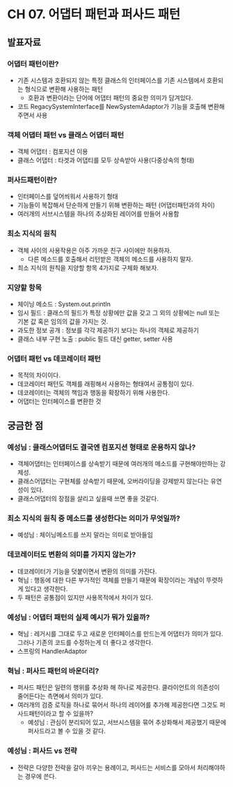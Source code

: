 # CH 07. 어댑터 패턴과 퍼사드 패턴

## 발표자료
### 어댑터 패턴이란?  

- 기존 시스템과 호환되지 않는 특정 클래스의 인터페이스를 기존 시스템에서 호환되는 형식으로 변환해 사용하는 패턴  
    - 호환과 변환이라는 단어에 어댑터 패턴의 중요한 의미가 담겨있다.
- 코드 RegacySystemInterface를 NewSystemAdaptor가 기능을 호출해 변환해주면서 사용

### 객체 어댑터 패턴 vs 클래스 어댑터 패턴 

- 객체 어댑터 : 컴포지션 이용
- 클래스 어댑터 : 타겟과 어댑티를 모두 상속받아 사용(다중상속의 형태)

### 퍼사드패턴이란?
- 인터페이스를 덮어씌워서 사용하기 형태 
- 기능들이 복잡해서 단순하게 만들기 위해 변환하는 패턴 (어댑터패턴과의 차이)
- 여러개의 서브시스템을 하나의 추상화된 레이어를 만들어 사용함 

### 최소 지식의 원칙  

- 객체 사이의 사용작용은 아주 가까운 친구 사이에만 허용하자.
    - 다른 메소드를 호출해서 리턴받은 객체의 메소드를 사용하지 말자.
- 최소 지식의 원칙을 지양할 항목 4가지로 구체화 해보자.  

### 지양할 항목  

- 체이닝 메소드 : System.out.println
- 임시 필드 : 클래스의 필드가 특정 상황에만 값을 갖고 그 외의 상황에는 null 또는 기본 값 혹은 임의의 값을 가지는 것.
- 과도한 정보 공개 : 정보를 각각 제공하기 보다는 하나의 객체로 제공하기
- 클래스 내부 구현 노출 : public 필드 대신 getter, setter 사용

### 어댑터 패턴 vs 데코레이터 패턴  

- 목적의 차이이다.
- 데코레이터 패턴도 객체를 래핑해서 사용하는 형태여서 공통점이 있다.
- 데코레이터는 객체의 책임과 행동을 확장하기 위해 사용한다.
- 어댑터는 인터페이스를 변환한 것 

## 궁금한 점

### 예성님 : 클래스어댑터도 결국엔 컴포지션 형태로 운용하지 않나?

- 객체어댑터는 인터페이스를 상속받기 때문에 여러개의 메소드를 구현해야만하는 강제성.
- 클래스어댑터는 구현체를 상속받기 때문에, 오버라이딩을 강제받지 않는다는 유연성이 있다.
- 클래스어댑터의 장점을 살리고 싶을때 쓰면 좋을 것같다.


### 최소 지식의 원칙 중 메소드를 생성한다는 의미가 무엇일까?
- 예성님 : 체이닝메소드를 쓰지 말라는 의미로 받아들임 

### 데코레이터도 변환의 의미를 가지지 않는가? 

- 데코레이터가 기능을 덧붙이면서 변환의 의미를 가진다. 
- 혁님 : 행동에 대한 다른 부가적인 객체를 만들기 때문에 확장이라는 개념이 뚜렷하게 있다고 생각한다. 
- 두 패턴은 공통점이 있지만 사용목적에서 차이가 있다.

### 예성님 : 어댑터 패턴의 실제 예시가 뭐가 있을까?

- 혁님 : 레거시를 그대로 두고 새로운 인터페이스를 만드는게 어댑터가 의미가 있다. 그러나 기존의 코드를 수정하는게 더 좋다고 생각한다.
- 스프링의 HandlerAdaptor

### 혁님 : 퍼사드 패턴의 바운더리?

- 퍼사드 패턴은 일련의 행위를 추상화 해 하나로 제공한다. 클라이언트의 의존성이 줄어든다는 측면에서 의미가 있다. 
- 여러개의 검증 로직을 하나로 묶어서 하나의 레이어를 추가해 제공한다면 그것도 퍼사드패턴이라고 할 수 있을까?
    - 예성님 : 관심이 분리되어 있고, 서브시스템을 묶어 추상화해서 제공했기 때문에 퍼사드라고 볼 수 있을 것 같다.  

### 예성님 : 퍼사드 vs 전략  

- 전략은 다양한 전략을 갈아 끼우는 용례이고, 퍼사드는 서비스를 모아서 처리해야하는 경우에 쓴다.
